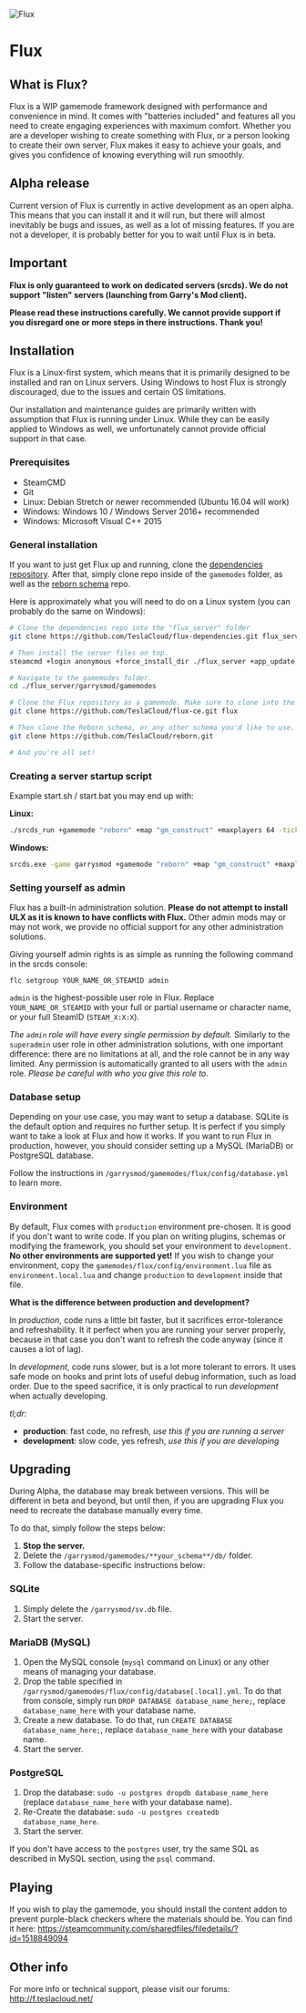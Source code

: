 ![Flux](https://teslacdn.net/files/logo/flux_logo.png)

# Flux

## What is Flux?

Flux is a WIP gamemode framework designed with performance and convenience in mind. It comes with "batteries included" and features all you need to create engaging experiences with maximum comfort. Whether you are a developer wishing to create something with Flux, or a person looking to create their own server, Flux makes it easy to achieve your goals, and gives you confidence of knowing everything will run smoothly.

## Alpha release
Current version of Flux is currently in active development as an open alpha. This means that you can install it and it will run, but there will almost inevitably be bugs and issues, as well as a lot of missing features. If you are not a developer, it is probably better for you to wait until Flux is in beta.

## Important

**Flux is only guaranteed to work on dedicated servers (srcds). We do not support "listen" servers (launching from Garry's Mod client).**

**Please read these instructions carefully. We cannot provide support if you disregard one or more steps in there instructions. Thank you!**

## Installation

Flux is a Linux-first system, which means that it is primarily designed to be installed and ran on Linux servers. Using Windows to host Flux is strongly discouraged, due to the issues and certain OS limitations.

Our installation and maintenance guides are primarily written with assumption that Flux is running under Linux. While they can be easily applied to Windows as well, we unfortunately cannot provide official support in that case.

### Prerequisites
* SteamCMD
* Git
* Linux: Debian Stretch or newer recommended (Ubuntu 16.04 will work)
* Windows: Windows 10 / Windows Server 2016+ recommended
* Windows: Microsoft Visual C++ 2015

### General installation

If you want to just get Flux up and running, clone the [dependencies repository](https://github.com/TeslaCloud/flux-dependencies). After that, simply clone repo inside of the `gamemodes` folder, as well as the [reborn schema](https://github.com/TeslaCloud/reborn) repo.

Here is approximately what you will need to do on a Linux system (you can probably do the same on Windows):
```sh
# Clone the dependencies repo into the "flux_server" folder
git clone https://github.com/TeslaCloud/flux-dependencies.git flux_server

# Then install the server files on top.
steamcmd +login anonymous +force_install_dir ./flux_server +app_update 4020 +quit

# Navigate to the gamemodes folder.
cd ./flux_server/garrysmod/gamemodes

# Clone the Flux repository as a gamemode. Make sure to clone into the "flux" folder.
git clone https://github.com/TeslaCloud/flux-ce.git flux

# Then clone the Reborn schema, or any other schema you'd like to use.
git clone https://github.com/TeslaCloud/reborn.git

# And you're all set!
```

### Creating a server startup script

Example start.sh / start.bat you may end up with:

**Linux:**
```sh
./srcds_run +gamemode "reborn" +map "gm_construct" +maxplayers 64 -tickrate 30
```

**Windows:**
```bat
srcds.exe -game garrysmod +gamemode "reborn" +map "gm_construct" +maxplayers 64 -tickrate 30
```

### Setting yourself as admin

Flux has a built-in administration solution. **Please do not attempt to install ULX as it is known to have conflicts with Flux.** Other admin mods may or may not work, we provide no official support for any other administration solutions.

Giving yourself admin rights is as simple as running the following command in the srcds console:

```
flc setgroup YOUR_NAME_OR_STEAMID admin
```

`admin` is the highest-possible user role in Flux. Replace `YOUR_NAME_OR_STEAMID` with your full or partial username or character name, or your full SteamID (`STEAM_X:X:X`).

_The `admin` role will have every single permission by default._ Similarly to the `superadmin` user role in other administration solutions, with one important difference: there are no limitations at all, and the role cannot be in any way limited. Any permission is automatically granted to all users with the `admin` role. _Please be careful with who you give this role to._

### Database setup
Depending on your use case, you may want to setup a database. SQLite is the default option and requires no further setup. It is perfect if you simply want to take a look at Flux and how it works. If you want to run Flux in production, however, you should consider setting up a MySQL (MariaDB) or PostgreSQL database.

Follow the instructions in `/garrysmod/gamemodes/flux/config/database.yml` to learn more.

### Environment
By default, Flux comes with `production` environment pre-chosen. It is good if you don't want to write code. If you plan on writing plugins, schemas or modifying the framework, you should set your environment to `development`. **No other environments are supported yet!** If you wish to change your environment, copy the `gamemodes/flux/config/environment.lua` file as `environment.local.lua` and change `production` to `development` inside that file.

**What is the difference between production and development?**

In _production_, code runs a little bit faster, but it sacrifices error-tolerance and refreshability. It it perfect when you are running your server properly, because in that case you don't want to refresh the code anyway (since it causes a lot of lag).

In _development_, code runs slower, but is a lot more tolerant to errors. It uses safe mode on hooks and print lots of useful debug information, such as load order. Due to the speed sacrifice, it is only practical to run _development_ when actually developing.

_tl;dr:_

* **production**: fast code, no refresh, _use this if you are running a server_
* **development**: slow code, yes refresh, _use this if you are developing_

## Upgrading
During Alpha, the database may break between versions. This will be different in beta and beyond, but until then, if you are upgrading Flux you need to recreate the database manually every time.

To do that, simply follow the steps below:

1. **Stop the server.**
2. Delete the `/garrysmod/gamemodes/**your_schema**/db/` folder.
3. Follow the database-specific instructions below:

### SQLite
1. Simply delete the `/garrysmod/sv.db` file.
2. Start the server.

### MariaDB (MySQL)
1. Open the MySQL console (`mysql` command on Linux) or any other means of managing your database.
2. Drop the table specified in `/garrysmod/gamemodes/flux/config/database[.local].yml`. To do that from console, simply run `DROP DATABASE database_name_here;`, replace `database_name_here` with your database name.
3. Create a new database. To do that, run `CREATE DATABASE database_name_here;`, replace `database_name_here` with your database name.
4. Start the server.

### PostgreSQL
1. Drop the database: `sudo -u postgres dropdb database_name_here` (replace `database_name_here` with your database name).
2. Re-Create the database: `sudo -u postgres createdb database_name_here`.
3. Start the server.

If you don't have access to the `postgres` user, try the same SQL as described in MySQL section, using the `psql` command.

## Playing
If you wish to play the gamemode, you should install the content addon to prevent purple-black checkers where the materials should be. You can find it here: <https://steamcommunity.com/sharedfiles/filedetails/?id=1518849094>

## Other info
For more info or technical support, please visit our forums: http://f.teslacloud.net/
